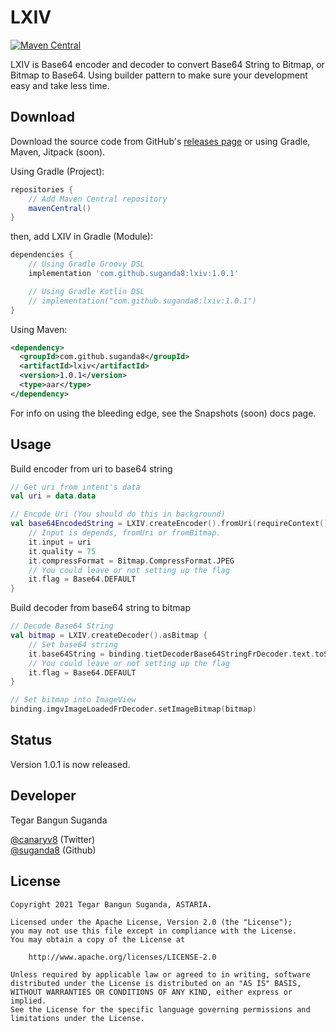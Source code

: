 LXIV
====

[![Maven Central](https://maven-badges.herokuapp.com/maven-central/com.github.suganda8/lxiv/badge.svg)](https://maven-badges.herokuapp.com/maven-central/com.github.suganda8/lxiv)

LXIV is Base64 encoder and decoder to convert Base64 String to Bitmap, or Bitmap to Base64. Using builder pattern to make sure your development easy and take less time.

<!--![](static/lxvi_logo.png)-->

Download
--------
Download the source code from GitHub's [releases page][1] or using Gradle, Maven, Jitpack (soon).

Using Gradle (Project):

```gradle
repositories {
    // Add Maven Central repository
    mavenCentral()
}
```

then, add LXIV in Gradle (Module):

```gradle
dependencies {
    // Using Gradle Groovy DSL
    implementation 'com.github.suganda8:lxiv:1.0.1'

    // Using Gradle Kotlin DSL
    // implementation("com.github.suganda8:lxiv:1.0.1")
}
```

Using Maven:

```xml
<dependency>
  <groupId>com.github.suganda8</groupId>
  <artifactId>lxiv</artifactId>
  <version>1.0.1</version>
  <type>aar</type>
</dependency>
```

For info on using the bleeding edge, see the Snapshots (soon) docs page.

Usage
-----

Build encoder from uri to base64 string

```kotlin
// Get uri from intent's data
val uri = data.data

// Encode Uri (You should do this in background)
val base64EncodedString = LXIV.createEncoder().fromUri(requireContext()) {
    // Input is depends, fromUri or fromBitmap.
    it.input = uri
    it.quality = 75
    it.compressFormat = Bitmap.CompressFormat.JPEG
    // You could leave or not setting up the flag
    it.flag = Base64.DEFAULT
}
```

Build decoder from base64 string to bitmap

```kotlin
// Decode Base64 String
val bitmap = LXIV.createDecoder().asBitmap {
    // Set base64 string
    it.base64String = binding.tietDecoderBase64StringFrDecoder.text.toString()
    // You could leave or not setting up the flag
    it.flag = Base64.DEFAULT
}

// Set bitmap into ImageView
binding.imgvImageLoadedFrDecoder.setImageBitmap(bitmap)
```

Status
------
Version 1.0.1 is now released.

Developer
------
Tegar Bangun Suganda

[@canaryv8][3] (Twitter)\
[@suganda8][4] (Github)

License
-------
    Copyright 2021 Tegar Bangun Suganda, ASTARIA.

    Licensed under the Apache License, Version 2.0 (the "License");
    you may not use this file except in compliance with the License.
    You may obtain a copy of the License at

        http://www.apache.org/licenses/LICENSE-2.0

    Unless required by applicable law or agreed to in writing, software
    distributed under the License is distributed on an "AS IS" BASIS,
    WITHOUT WARRANTIES OR CONDITIONS OF ANY KIND, either express or implied.
    See the License for the specific language governing permissions and
    limitations under the License.

[1]: https://github.com/suganda8/LXIV/releases
[2]: https://github.com/suganda8/LXIV/blob/main/LICENSE
[3]: https://twitter.com/canaryv8
[4]: https://github.com/suganda8

